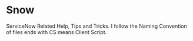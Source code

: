 # Snow
ServiceNow Related Help, Tips and Tricks.
I follow the Naming Convention of files ends with CS means Client Script.
